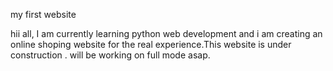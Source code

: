

my first website


hii all,
        I am currently learning python web development and i am creating an online shoping website for the real experience.This 
website is under construction . will be working on full mode asap.        
        
